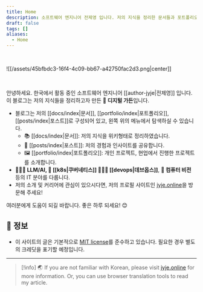 ```yaml
---
title: Home
description: 소프트웨어 엔지니어 전제영 입니다. 저의 지식을 정리한 문서들과 포트폴리오를 소개합니다.
draft: false
tags: []
aliases:
  - Home
---
```


<br>

![[/assets/45bfbdc3-16f4-4c09-bb67-a42750fac2d3.png|center]]

<br>

안녕하세요. 한국에서 활동 중인 소프트웨어 엔지니어 [[author-jyje|전제영]] 입니다. 이 블로그는 저의 지식들을 정리하고자 만든 **🌿 디지털 가든**입니다.

- 블로그는 저의 [[docs/index|문서]], [[portfolio/index|포트폴리오]], [[posts/index|포스트]]로 구성되어 있고, 왼쪽 위의 메뉴에서 탐색하실 수 있습니다.
  - 📚 [[docs/index|문서]]: 저의 지식을 위키형태로 정리하였습니다.
  - 📝 [[posts/index|포스트]]: 저의 경험과 인사이트를 공유합니다.
  - 🖼️ [[portfolio/index|포트폴리오]]: 개인 프로젝트, 현업에서 진행한 프로젝트를 소개합니다.
- **👨🏼‍🔬 LLM/AI, 🐳 [[k8s|쿠버네티스]] 🧑🏼‍💻 [[devops|데브옵스]]**, **🥽 컴퓨터 비전** 등의 IT 분야를 다룹니다.
- 저의 소개 및 커리어에 관심이 있으시다면, 저의 프로필 사이트인 [jyje.online](https://jyje.online)을 방문해 주세요!

여러분에게 도움이 되길 바랍니다. 좋은 하루 되세요! 😊

## 📑 정보
- 이 사이트의 글은 기본적으로 [MIT license](https://github.com/jyje/blog/blob/main/LICENSE.txt)를 준수하고 있습니다. 필요한 경우 별도의 크레딧을 표기할 예정입니다.

---
> [!info]
> 🌏 If you are not familiar with Korean, please visit [jyje.online](https://jyje.online) for more information. Or, you can use browser translation tools to read my article.
